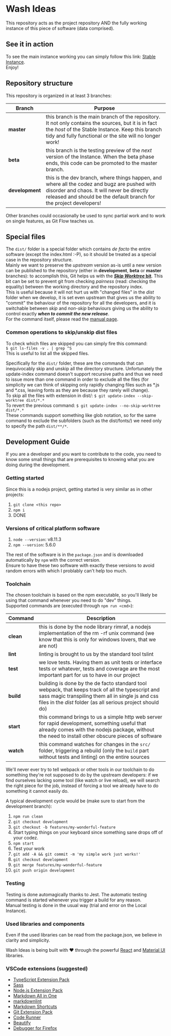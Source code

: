 # Wash Ideas

This repository acts as the project repository AND the fully working instance of this piece of software (data comprised).

## See it in action

To see the main instance working you can simply follow this link: [Stable Instance](https://klez.github.io/wash-ideas).  
Enjoy!

## Repository structure

This repository is organized in at least 3 branches:

| Branch          | Purpose                                                                                                                                                                                                              |
| --------------- | -------------------------------------------------------------------------------------------------------------------------------------------------------------------------------------------------------------------- |
| **master**      | this branch is the main branch of the repository. It not only contains the sources, but it is in fact the _host_ of the Stable Instance. Keep this branch tidy and fully functional or the site will no longer work! |
| **beta**        | this branch is the testing preview of the _next_ version of the Instance. When the beta phase ends, this code can be promoted to the master branch.                                                                  |
| **development** | this is the dev branch, where things happen, and where all the codez and bugz are pushed with disorder and chaos. It will never be directly released and should be the default branch for the project developers!    |

Other branches could occasionally be used to sync partial work and to work on single features, as Git Flow teaches us.

## Special files

The `dist/` folder is a special folder which contains _de facto_ the entire software (except the index.html :-P), so it should be treated as a special case in the repository structure.  
Mainly we want to preserve the _upstream_ version as-is until a new version can be published to the repository (either in **development**, **beta** or **master** branches): to accomplish this, Git helps us with the [**_Skip Worktree_ bit**](https://www.git-scm.com/docs/git-update-index#_skip_worktree_bit). This bit can be set to prevent git from checking _pairness_ (read: checking the equality) between the working directory and the repository index.  
This is useful because it will not hurt us with "changed files" in the _dist_ folder when we develop, it is set even upstream that gives us the ability to "commit" the behaviour of the repository for all the developers, and it is switchable between _skip_ and _non-skip_ behaviours giving us the ability to control exactly _**when to commit the new release**_.  
For the command itself, please read the [manual page](https://www.git-scm.com/docs/git-update-index#git-update-index---no-skip-worktree).

### Common operations to skip/unskip dist files

To check which files are skipped you can simply fire this command:  
`$ git ls-files -v . | grep ^S`  
This is useful to list all the skipped files.  
  
Specifically for the `dist/` folder, these are the commands that can inequivocably skip and unskip all the directory structure. Unfortunately the update-index command doesn't support recursive paths and thus we need to issue more than one command in order to exclude all the files (for simplicity we can think of skipping only rapidly changing files such as *.js and *.css, leaving fonts as they are because they rarely will change).  
To skip all the files with extension in dist/: `$ git update-index --skip-worktree dist/*.*`  
To revert the previous command: `$ git update-index --no-skip-worktree dist/*.*`  
These commands support something like glob notation, so for the same command to exclude the subfolders (such as the dist/fonts/) we need only to specify the path `dist/**/*`.

## Development Guide

If you are a developer and you want to contribute to the code, you need to know some small things that are prerequisites to knowing what you are doing during the development.

### Getting started

Since this is a nodejs project, getting started is very similar as in other projects:

1. `git clone <this repo>`
2. `npm i`
3. DONE

### Versions of critical platform software

1. `node --version`: v8.11.3
2. `npm --version`: 5.6.0

The rest of the software is in the `package.json` and is downloaded automatically by `npm` with the correct version.  
Ensure to have these two software with exactly these versions to avoid random errors with which I problably can't help too much.

### Toolchain

The chosen toolchain is based on the npm executable, so you'll likely be using that command whenever you need to do "dev" things.  
Supported commands are (executed through `npm run <cmd>`):

| Command   | Description                                                                                                                                                                                                           |
| --------- | --------------------------------------------------------------------------------------------------------------------------------------------------------------------------------------------------------------------- |
| **clean** | this is done by the node library rimraf, a nodejs implementation of the rm -rf unix command (we know that this is only for windows lovers, that we are not)                                                           |
| **lint**  | linting is brought to us by the standard tool tslint                                                                                                                                                                  |
| **test**  | we love tests. Having them as unit tests or interface tests or whatever, tests and coverage are the most important part for us to have in our project                                                                 |
| **build** | building is done by the de facto standard tool webpack, that keeps track of all the typescript and sass magic transpiling them all in single js and css files in the _dist_ folder (as all serious project should do) |
| **start** | this command brings to us a simple http web server for rapid development, something useful that already comes with the nodejs package, without the need to install other obscure pieces of software                   |
| **watch** | this command watches for changes in the `src/` folder, triggering a rebuild (only the `build` part without tests and linting) on the entire sources                                                                   |

We'll never ever try to tell webpack or other tools in our toolchain to do something they're not supposed to do by the upstream developers: if we find ourselves lacking some tool (like watch or live reload), we will search the right piece for the job, instead of forcing a tool we already have to do something it cannot easily do.  

A typical development cycle would be (make sure to start from the development branch):

1. `npm run clean`
2. `git checkout development`
3. `git checkout -b features/my-wonderful-feature`
4. Start typing things on your keyboard since something sane drops off of your codez.
5. `npm start`
6. Test your work
7. `git add -A && git commit -m 'my simple work just works!'`
8. `git checkout development`
9. `git merge features/my-wonderful-feature`
10. `git push origin development`

### Testing

Testing is done automagically thanks to Jest. The automatic testing command is started whenever you trigger a build for any reason.  
Manual testing is done in the usual way (trial and error on the Local Instance).

### Used libraries and components

Even if the used libraries can be read from the package.json, we believe in clarity and simplicity.  

Wash Ideas is being built with &hearts; through the powerful [React](https://reactjs.org/) and [Material UI](https://material-ui.com/) libraries.

### VSCode extensions (suggested)

* [TypeScript Extension Pack](https://marketplace.visualstudio.com/items?itemName=loiane.ts-extension-pack)
* [Sass](https://marketplace.visualstudio.com/items?itemName=robinbentley.sass-indented)
* [Node.js Extension Pack](https://marketplace.visualstudio.com/items?itemName=waderyan.nodejs-extension-pack)
* [Markdown All in One](https://marketplace.visualstudio.com/items?itemName=yzhang.markdown-all-in-one)
* [markdownlint](https://marketplace.visualstudio.com/items?itemName=davidanson.vscode-markdownlint)
* [Markdown Shortcuts](https://marketplace.visualstudio.com/items?itemName=mdickin.markdown-shortcuts)
* [Git Extension Pack](https://marketplace.visualstudio.com/items?itemName=donjayamanne.git-extension-pack)
* [Code Runner](https://marketplace.visualstudio.com/items?itemName=formulahendry.code-runner)
* [Beautify](https://marketplace.visualstudio.com/items?itemName=hookyqr.beautify)
* [Debugger for Firefox](https://marketplace.visualstudio.com/items?itemName=hbenl.vscode-firefox-debug)
